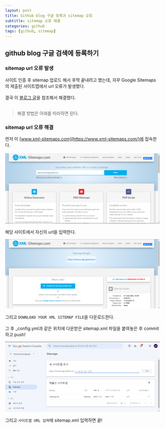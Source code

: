 ```yaml
---
layout: post
title: Github blog 구글 등록과 sitemap 오류
subtitle: sitemap 오류 해결
categories: github
tags: [github, sitemap]
---
```


## github blog 구글 검색에 등록하기 

### sitemap url 오류 발생

사이트 인증 후 sitemap 업로드 해서 후딱 끝내려고 했는데, 자꾸 Google Sitemaps의 제출된 사이트맵에서 url 오류가 발생했다.
<br><br>
결국 이 [블로그 글](https://blog.slarea.com/git/blog/register-to-search/)을 참조해서 해결했다.
<br><br>
> 해결 방법은 아래를 따라하면 된다.

### sitemap url 오류 해결

먼저 이 [www.xml-sitemaps.com](https://www.xml-sitemaps.com/)에 접속한다.
<br><br>
![sitmaps](assets/img/xml-sitemaps.jpg)

해당 사이트에서 자신의 url을 입력한다.

![sitempas-parse](assets/img/xml-sitemaps-parse.jpg)

그리고 `DOWNLOAD YOUR XML SITEMAP FILE`을 다운로드한다.
<br><br>
그 후 _config.yml과 같은 위치에 다운받은 sitemap.xml 파일을 붙여놓은 후 commit하고 push!

![google-sitemap](assets/img/google-sitemap.jpg)

그리고 `사이트맵 URL 입력`에 sitemap.xml 입력하면 끝!